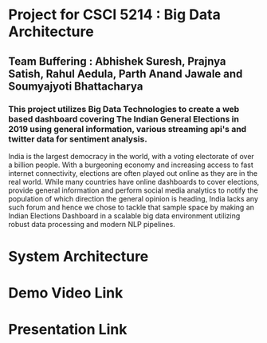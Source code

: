 # Project for CSCI 5214 : Big Data Architecture

## Team Buffering : Abhishek Suresh, Prajnya Satish, Rahul Aedula, Parth Anand Jawale and Soumyajyoti Bhattacharya

### This project utilizes Big Data Technologies to create a web based dashboard covering The Indian General Elections in 2019 using general information, various streaming api's and twitter data for sentiment analysis.


India is the largest democracy in the world, with a voting electorate of over a billion people. With a burgeoning economy and increasing access to fast internet connectivity, elections are often played out online as they are in the real world. While many countries have online dashboards to cover elections, provide general information and perform social media analytics to notify the population of which direction the general opinion is heading, India lacks any such forum and hence we chose to tackle that sample space by making an Indian Elections Dashboard in a scalable big data environment utilizing robust data processing and modern NLP pipelines.


# System Architecture




# Demo Video Link



# Presentation Link
